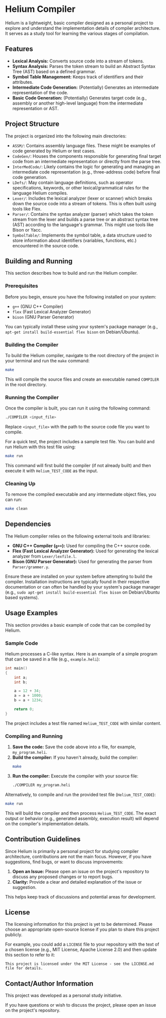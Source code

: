 # Helium Compiler

Helium is a lightweight, basic compiler designed as a personal project to explore and understand the implementation details of compiler architecture. It serves as a study tool for learning the various stages of compilation.

## Features

*   **Lexical Analysis:** Converts source code into a stream of tokens.
*   **Syntax Analysis:** Parses the token stream to build an Abstract Syntax Tree (AST) based on a defined grammar.
*   **Symbol Table Management:** Keeps track of identifiers and their attributes.
*   **Intermediate Code Generation:** (Potentially) Generates an intermediate representation of the code.
*   **Basic Code Generation:** (Potentially) Generates target code (e.g., assembly or another high-level language) from the intermediate representation or AST.

## Project Structure

The project is organized into the following main directories:

*   `ASSM/`: Contains assembly language files. These might be examples of code generated by Helium or test cases.
*   `CodeGen/`: Houses the components responsible for generating final target code from an intermediate representation or directly from the parse tree.
*   `InterMedCode/`: Likely contains the logic for generating and managing an intermediate code representation (e.g., three-address code) before final code generation.
*   `LDefs/`: May contain language definitions, such as operator specifications, keywords, or other lexical/grammatical rules for the language Helium compiles.
*   `Lexer/`: Includes the lexical analyzer (lexer or scanner) which breaks down the source code into a stream of tokens. This is often built using tools like Flex.
*   `Parser/`: Contains the syntax analyzer (parser) which takes the token stream from the lexer and builds a parse tree or an abstract syntax tree (AST) according to the language's grammar. This might use tools like Bison or Yacc.
*   `SymbolTable/`: Implements the symbol table, a data structure used to store information about identifiers (variables, functions, etc.) encountered in the source code.

## Building and Running

This section describes how to build and run the Helium compiler.

### Prerequisites

Before you begin, ensure you have the following installed on your system:
*   `g++` (GNU C++ Compiler)
*   `flex` (Fast Lexical Analyzer Generator)
*   `bison` (GNU Parser Generator)

You can typically install these using your system's package manager (e.g., `apt-get install build-essential flex bison` on Debian/Ubuntu).

### Building the Compiler

To build the Helium compiler, navigate to the root directory of the project in your terminal and run the `make` command:

```bash
make
```
This will compile the source files and create an executable named `COMPILER` in the root directory.

### Running the Compiler

Once the compiler is built, you can run it using the following command:

```bash
./COMPILER <input_file>
```
Replace `<input_file>` with the path to the source code file you want to compile.

For a quick test, the project includes a sample test file. You can build and run Helium with this test file using:

```bash
make run
```
This command will first build the compiler (if not already built) and then execute it with `Helium_TEST_CODE` as the input.

### Cleaning Up

To remove the compiled executable and any intermediate object files, you can run:
```bash
make clean
```

## Dependencies

The Helium compiler relies on the following external tools and libraries:

*   **GNU C++ Compiler (`g++`):** Used for compiling the C++ source code.
*   **Flex (Fast Lexical Analyzer Generator):** Used for generating the lexical analyzer from `Lexer/lexfile.l`.
*   **Bison (GNU Parser Generator):** Used for generating the parser from `Parser/grammer.y`.

Ensure these are installed on your system before attempting to build the compiler. Installation instructions are typically found in their respective documentation or can often be handled by your system's package manager (e.g., `sudo apt-get install build-essential flex bison` on Debian/Ubuntu based systems).

## Usage Examples

This section provides a basic example of code that can be compiled by Helium.

### Sample Code

Helium processes a C-like syntax. Here is an example of a simple program that can be saved in a file (e.g., `example.heli`):

```c
int main()
{
    int a;
    int b;

    a = 12 + 34;
    a = a + 1000;
    b = a + 1234;

    return 0;
}
```

The project includes a test file named `Helium_TEST_CODE` with similar content.

### Compiling and Running

1.  **Save the code:** Save the code above into a file, for example, `my_program.heli`.
2.  **Build the compiler:** If you haven't already, build the compiler:
    ```bash
    make
    ```
3.  **Run the compiler:** Execute the compiler with your source file:
    ```bash
    ./COMPILER my_program.heli
    ```

Alternatively, to compile and run the provided test file (`Helium_TEST_CODE`):
```bash
make run
```
This will build the compiler and then process `Helium_TEST_CODE`. The exact output or behavior (e.g., generated assembly, execution result) will depend on the compiler's implementation details.

## Contribution Guidelines

Since Helium is primarily a personal project for studying compiler architecture, contributions are not the main focus. However, if you have suggestions, find bugs, or want to discuss improvements:

1.  **Open an Issue:** Please open an issue on the project's repository to discuss any proposed changes or to report bugs.
2.  **Clarity:** Provide a clear and detailed explanation of the issue or suggestion.

This helps keep track of discussions and potential areas for development.

## License

The licensing information for this project is yet to be determined. Please choose an appropriate open-source license if you plan to share this project publicly.

For example, you could add a `LICENSE` file to your repository with the text of a chosen license (e.g., MIT License, Apache License 2.0) and then update this section to refer to it:

`This project is licensed under the MIT License - see the LICENSE.md file for details.`

## Contact/Author Information

This project was developed as a personal study initiative.

If you have questions or wish to discuss the project, please open an issue on the project's repository.
